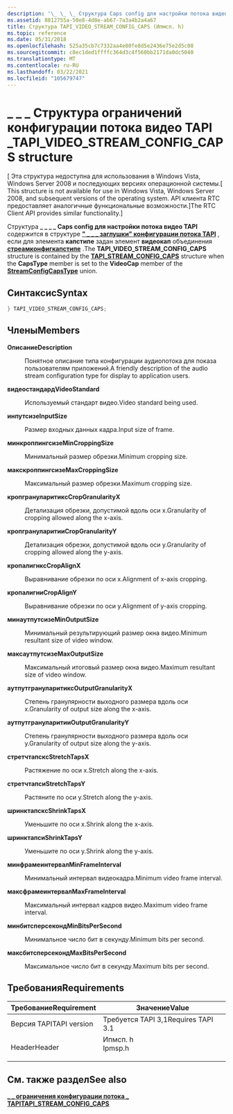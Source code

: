 ```yaml
---
description: '\_ \_ \_ Структура Caps config для настройки потока видео TAPI \_ содержится в структуре " \_ ЗАГЛУШКи" конфигурации потока TAPI, \_ \_ Если для элемента капстипе задан элемент видеокап объединения стреамконфигкапстипе.'
ms.assetid: 8812755a-50e8-4d8e-ab67-7a3a4b2a4a67
title: Структура TAPI_VIDEO_STREAM_CONFIG_CAPS (Ипмсп. h)
ms.topic: reference
ms.date: 05/31/2018
ms.openlocfilehash: 525a35cb7c7332aa4e80fe8d5e2436e75e2d5c08
ms.sourcegitcommit: c8ec1ded1ffffc364d3c4f560bb2171da0dc5040
ms.translationtype: MT
ms.contentlocale: ru-RU
ms.lasthandoff: 03/22/2021
ms.locfileid: "105679747"
---
```

# <a name="tapi_video_stream_config_caps-structure"></a><span data-ttu-id="0998d-103">\_ \_ \_ Структура ограничений конфигурации потока видео TAPI \_</span><span class="sxs-lookup"><span data-stu-id="0998d-103">TAPI\_VIDEO\_STREAM\_CONFIG\_CAPS structure</span></span>

<span data-ttu-id="0998d-104">\[ Эта структура недоступна для использования в Windows Vista, Windows Server 2008 и последующих версиях операционной системы.</span><span class="sxs-lookup"><span data-stu-id="0998d-104">\[ This structure is not available for use in Windows Vista, Windows Server 2008, and subsequent versions of the operating system.</span></span> <span data-ttu-id="0998d-105">API клиента RTC предоставляет аналогичные функциональные возможности.\]</span><span class="sxs-lookup"><span data-stu-id="0998d-105">The RTC Client API provides similar functionality.\]</span></span>

<span data-ttu-id="0998d-106">Структура **\_ \_ \_ \_ Caps config для настройки потока видео TAPI** содержится в структуре [**" \_ \_ \_ заглушки" конфигурации потока TAPI**](tapi-stream-config-caps.md) , если для элемента **капстипе** задан элемент **видеокап** объединения [**стреамконфигкапстипе**](streamconfigcapstype.md) .</span><span class="sxs-lookup"><span data-stu-id="0998d-106">The **TAPI\_VIDEO\_STREAM\_CONFIG\_CAPS** structure is contained by the [**TAPI\_STREAM\_CONFIG\_CAPS**](tapi-stream-config-caps.md) structure when the **CapsType** member is set to the **VideoCap** member of the [**StreamConfigCapsType**](streamconfigcapstype.md) union.</span></span>

## <a name="syntax"></a><span data-ttu-id="0998d-107">Синтаксис</span><span class="sxs-lookup"><span data-stu-id="0998d-107">Syntax</span></span>


```C++
} TAPI_VIDEO_STREAM_CONFIG_CAPS;
```



## <a name="members"></a><span data-ttu-id="0998d-108">Члены</span><span class="sxs-lookup"><span data-stu-id="0998d-108">Members</span></span>

<dl> <dt>

<span data-ttu-id="0998d-109">**Описание**</span><span class="sxs-lookup"><span data-stu-id="0998d-109">**Description**</span></span>
</dt> <dd>

<span data-ttu-id="0998d-110">Понятное описание типа конфигурации аудиопотока для показа пользователям приложений.</span><span class="sxs-lookup"><span data-stu-id="0998d-110">A friendly description of the audio stream configuration type for display to application users.</span></span>

</dd> <dt>

<span data-ttu-id="0998d-111">**видеостандард**</span><span class="sxs-lookup"><span data-stu-id="0998d-111">**VideoStandard**</span></span>
</dt> <dd>

<span data-ttu-id="0998d-112">Используемый стандарт видео.</span><span class="sxs-lookup"><span data-stu-id="0998d-112">Video standard being used.</span></span>

</dd> <dt>

<span data-ttu-id="0998d-113">**инпутсизе**</span><span class="sxs-lookup"><span data-stu-id="0998d-113">**InputSize**</span></span>
</dt> <dd>

<span data-ttu-id="0998d-114">Размер входных данных кадра.</span><span class="sxs-lookup"><span data-stu-id="0998d-114">Input size of frame.</span></span>

</dd> <dt>

<span data-ttu-id="0998d-115">**минкроппингсизе**</span><span class="sxs-lookup"><span data-stu-id="0998d-115">**MinCroppingSize**</span></span>
</dt> <dd>

<span data-ttu-id="0998d-116">Минимальный размер обрезки.</span><span class="sxs-lookup"><span data-stu-id="0998d-116">Minimum cropping size.</span></span>

</dd> <dt>

<span data-ttu-id="0998d-117">**макскроппингсизе**</span><span class="sxs-lookup"><span data-stu-id="0998d-117">**MaxCroppingSize**</span></span>
</dt> <dd>

<span data-ttu-id="0998d-118">Максимальный размер обрезки.</span><span class="sxs-lookup"><span data-stu-id="0998d-118">Maximum cropping size.</span></span>

</dd> <dt>

<span data-ttu-id="0998d-119">**кропгрануларитикс**</span><span class="sxs-lookup"><span data-stu-id="0998d-119">**CropGranularityX**</span></span>
</dt> <dd>

<span data-ttu-id="0998d-120">Детализация обрезки, допустимой вдоль оси x.</span><span class="sxs-lookup"><span data-stu-id="0998d-120">Granularity of cropping allowed along the x-axis.</span></span>

</dd> <dt>

<span data-ttu-id="0998d-121">**кропгрануларитии**</span><span class="sxs-lookup"><span data-stu-id="0998d-121">**CropGranularityY**</span></span>
</dt> <dd>

<span data-ttu-id="0998d-122">Детализация обрезки, допустимой вдоль оси y.</span><span class="sxs-lookup"><span data-stu-id="0998d-122">Granularity of cropping allowed along the y-axis.</span></span>

</dd> <dt>

<span data-ttu-id="0998d-123">**кропалигнкс**</span><span class="sxs-lookup"><span data-stu-id="0998d-123">**CropAlignX**</span></span>
</dt> <dd>

<span data-ttu-id="0998d-124">Выравнивание обрезки по оси x.</span><span class="sxs-lookup"><span data-stu-id="0998d-124">Alignment of x-axis cropping.</span></span>

</dd> <dt>

<span data-ttu-id="0998d-125">**кропалигни**</span><span class="sxs-lookup"><span data-stu-id="0998d-125">**CropAlignY**</span></span>
</dt> <dd>

<span data-ttu-id="0998d-126">Выравнивание обрезки по оси y.</span><span class="sxs-lookup"><span data-stu-id="0998d-126">Alignment of y-axis cropping.</span></span>

</dd> <dt>

<span data-ttu-id="0998d-127">**минаутпутсизе**</span><span class="sxs-lookup"><span data-stu-id="0998d-127">**MinOutputSize**</span></span>
</dt> <dd>

<span data-ttu-id="0998d-128">Минимальный результирующий размер окна видео.</span><span class="sxs-lookup"><span data-stu-id="0998d-128">Minimum resultant size of video window.</span></span>

</dd> <dt>

<span data-ttu-id="0998d-129">**максаутпутсизе**</span><span class="sxs-lookup"><span data-stu-id="0998d-129">**MaxOutputSize**</span></span>
</dt> <dd>

<span data-ttu-id="0998d-130">Максимальный итоговый размер окна видео.</span><span class="sxs-lookup"><span data-stu-id="0998d-130">Maximum resultant size of video window.</span></span>

</dd> <dt>

<span data-ttu-id="0998d-131">**аутпутгрануларитикс**</span><span class="sxs-lookup"><span data-stu-id="0998d-131">**OutputGranularityX**</span></span>
</dt> <dd>

<span data-ttu-id="0998d-132">Степень гранулярности выходного размера вдоль оси x.</span><span class="sxs-lookup"><span data-stu-id="0998d-132">Granularity of output size along the x-axis.</span></span>

</dd> <dt>

<span data-ttu-id="0998d-133">**аутпутгрануларитии**</span><span class="sxs-lookup"><span data-stu-id="0998d-133">**OutputGranularityY**</span></span>
</dt> <dd>

<span data-ttu-id="0998d-134">Степень гранулярности выходного размера вдоль оси y.</span><span class="sxs-lookup"><span data-stu-id="0998d-134">Granularity of output size along the y-axis.</span></span>

</dd> <dt>

<span data-ttu-id="0998d-135">**стретчтапскс**</span><span class="sxs-lookup"><span data-stu-id="0998d-135">**StretchTapsX**</span></span>
</dt> <dd>

<span data-ttu-id="0998d-136">Растяжение по оси x.</span><span class="sxs-lookup"><span data-stu-id="0998d-136">Stretch along the x-axis.</span></span>

</dd> <dt>

<span data-ttu-id="0998d-137">**стретчтапси**</span><span class="sxs-lookup"><span data-stu-id="0998d-137">**StretchTapsY**</span></span>
</dt> <dd>

<span data-ttu-id="0998d-138">Растяните по оси y.</span><span class="sxs-lookup"><span data-stu-id="0998d-138">Stretch along the y-axis.</span></span>

</dd> <dt>

<span data-ttu-id="0998d-139">**шринктапскс**</span><span class="sxs-lookup"><span data-stu-id="0998d-139">**ShrinkTapsX**</span></span>
</dt> <dd>

<span data-ttu-id="0998d-140">Уменьшите по оси x.</span><span class="sxs-lookup"><span data-stu-id="0998d-140">Shrink along the x-axis.</span></span>

</dd> <dt>

<span data-ttu-id="0998d-141">**шринктапси**</span><span class="sxs-lookup"><span data-stu-id="0998d-141">**ShrinkTapsY**</span></span>
</dt> <dd>

<span data-ttu-id="0998d-142">Уменьшите по оси y.</span><span class="sxs-lookup"><span data-stu-id="0998d-142">Shrink along the y-axis.</span></span>

</dd> <dt>

<span data-ttu-id="0998d-143">**минфрамеинтервал**</span><span class="sxs-lookup"><span data-stu-id="0998d-143">**MinFrameInterval**</span></span>
</dt> <dd>

<span data-ttu-id="0998d-144">Минимальный интервал видеокадра.</span><span class="sxs-lookup"><span data-stu-id="0998d-144">Minimum video frame interval.</span></span>

</dd> <dt>

<span data-ttu-id="0998d-145">**максфрамеинтервал**</span><span class="sxs-lookup"><span data-stu-id="0998d-145">**MaxFrameInterval**</span></span>
</dt> <dd>

<span data-ttu-id="0998d-146">Максимальный интервал кадров видео.</span><span class="sxs-lookup"><span data-stu-id="0998d-146">Maximum video frame interval.</span></span>

</dd> <dt>

<span data-ttu-id="0998d-147">**минбитсперсеконд**</span><span class="sxs-lookup"><span data-stu-id="0998d-147">**MinBitsPerSecond**</span></span>
</dt> <dd>

<span data-ttu-id="0998d-148">Минимальное число бит в секунду.</span><span class="sxs-lookup"><span data-stu-id="0998d-148">Minimum bits per second.</span></span>

</dd> <dt>

<span data-ttu-id="0998d-149">**максбитсперсеконд**</span><span class="sxs-lookup"><span data-stu-id="0998d-149">**MaxBitsPerSecond**</span></span>
</dt> <dd>

<span data-ttu-id="0998d-150">Максимальное число бит в секунду.</span><span class="sxs-lookup"><span data-stu-id="0998d-150">Maximum bits per second.</span></span>

</dd> </dl>

## <a name="requirements"></a><span data-ttu-id="0998d-151">Требования</span><span class="sxs-lookup"><span data-stu-id="0998d-151">Requirements</span></span>



| <span data-ttu-id="0998d-152">Требование</span><span class="sxs-lookup"><span data-stu-id="0998d-152">Requirement</span></span> | <span data-ttu-id="0998d-153">Значение</span><span class="sxs-lookup"><span data-stu-id="0998d-153">Value</span></span> |
|-------------------------|------------------------------------------------------------------------------------|
| <span data-ttu-id="0998d-154">Версия TAPI</span><span class="sxs-lookup"><span data-stu-id="0998d-154">TAPI version</span></span><br/> | <span data-ttu-id="0998d-155">Требуется TAPI 3,1</span><span class="sxs-lookup"><span data-stu-id="0998d-155">Requires TAPI 3.1</span></span><br/>                                                       |
| <span data-ttu-id="0998d-156">Header</span><span class="sxs-lookup"><span data-stu-id="0998d-156">Header</span></span><br/>       | <dl> <span data-ttu-id="0998d-157"><dt>Ипмсп. h</dt></span><span class="sxs-lookup"><span data-stu-id="0998d-157"><dt>Ipmsp.h</dt></span></span> </dl> |



## <a name="see-also"></a><span data-ttu-id="0998d-158">См. также раздел</span><span class="sxs-lookup"><span data-stu-id="0998d-158">See also</span></span>

<dl> <dt>

[<span data-ttu-id="0998d-159">**\_ \_ ограничения конфигурации потока \_ TAPI**</span><span class="sxs-lookup"><span data-stu-id="0998d-159">**TAPI\_STREAM\_CONFIG\_CAPS**</span></span>](tapi-stream-config-caps.md)
</dt> </dl>

 

 




